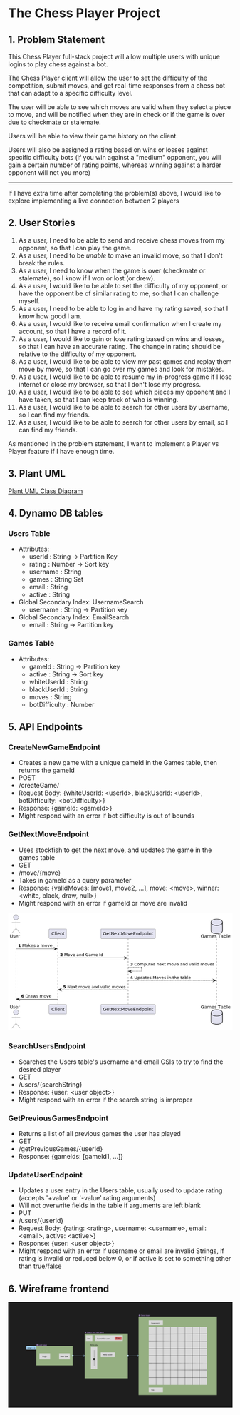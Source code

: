 # The Chess Player Project

## 1. Problem Statement

This Chess Player full-stack project will allow multiple users with unique logins to play chess against a bot.

The Chess Player client will allow the user to set the difficulty of the competition, submit moves, and get real-time responses from a chess bot that can adapt to a specific difficulty level.

The user will be able to see which moves are valid when they select a piece to move, and will be notified when they are in check or if the game is over due to checkmate or stalemate.

Users will be able to view their game history on the client.

Users will also be assigned a rating based on wins or losses against specific difficulty bots (if you win against a "medium" opponent, you will gain a certain number of rating points, whereas winning against a harder opponent will net you more)

---
If I have extra time after completing the problem(s) above, I would like to explore implementing a live connection between 2 players

## 2. User Stories

1. As a user, I need to be able to send and receive chess moves from my opponent, so that I can play the game.
2. As a user, I need to be *unable* to make an invalid move, so that I don't break the rules. 
3. As a user, I need to know when the game is over (checkmate or stalemate), so I know if I won or lost (or drew). 
4. As a user, I would like to be able to set the difficulty of my opponent, or have the opponent be of similar rating to me, so that I can challenge myself.
5. As a user, I need to be able to log in and have my rating saved, so that I know how good I am.
6. As a user, I would like to receive email confirmation when I create my account, so that I have a record of it.
7. As a user, I would like to gain or lose rating based on wins and losses, so that I can have an accurate rating. The change in rating should be relative to the difficulty of my opponent.
8. As a user, I would like to be able to view my past games and replay them move by move, so that I can go over my games and look for mistakes. 
9. As a user, I would like to be able to resume my in-progress game if I lose internet or close my browser, so that I don't lose my progress.
10. As a user, I would like to be able to see which pieces my opponent and I have taken, so that I can keep track of who is winning.
11. As a user, I would like to be able to search for other users by username, so I can find my friends.
12. As a user, I would like to be able to search for other users by email, so I can find my friends.

As mentioned in the problem statement, I want to implement a Player vs Player feature if I have enough time.

## 3. Plant UML

[Plant UML Class Diagram](./ChessCD.puml)

## 4. Dynamo DB tables

### Users Table
* Attributes:
  * userId : String -> Partition Key
  * rating : Number -> Sort key
  * username : String
  * games : String Set
  * email : String
  * active : String
* Global Secondary Index: UsernameSearch
  * username : String -> Partition key
* Global Secondary Index: EmailSearch
  * email : String -> Partition key

### Games Table
* Attributes:
  * gameId : String -> Partition key
  * active : String -> Sort key
  * whiteUserId : String
  * blackUserId : String
  * moves : String
  * botDifficulty : Number

## 5. API Endpoints

### CreateNewGameEndpoint
* Creates a new game with a unique gameId in the Games table, then returns the gameId
* POST
* /createGame/
* Request Body: {whiteUserId: \<userId>, blackUserId: \<userId>, botDifficulty: \<botDifficulty>}
* Response: {gameId: \<gameId>}
* Might respond with an error if bot difficulty is out of bounds

### GetNextMoveEndpoint
* Uses stockfish to get the next move, and updates the game in the games table
* GET
* /move/{move}
* Takes in gameId as a query parameter
* Response: {validMoves: [move1, move2, ...], move: \<move>, winner: \<white, black, draw, null>}
* Might respond with an error if gameId or move are invalid

![](GetNextMoveSD.png)

### SearchUsersEndpoint
* Searches the Users table's username and email GSIs to try to find the desired player
* GET
* /users/{searchString}
* Response: {user: \<user object>}
* Might respond with an error if the search string is improper

### GetPreviousGamesEndpoint
* Returns a list of all previous games the user has played
* GET
* /getPreviousGames/{userId}
* Response: {gameIds: [gameId1, ...]}

### UpdateUserEndpoint
* Updates a user entry in the Users table, usually used to update rating (accepts '+value' or '-value' rating arguments)
* Will not overwrite fields in the table if arguments are left blank
* PUT
* /users/{userId}
* Request Body: {rating: \<rating>, username: \<username>, email: \<email>, active: \<active>}
* Response: {user: \<user object>}
* Might respond with an error if username or email are invalid Strings, if rating is invalid or reduced below 0, or if active is set to something other than true/false

## 6. Wireframe frontend

![](wireframe.png)